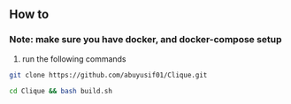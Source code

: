
## How to

### Note: make sure you have docker, and docker-compose setup

1. run the following commands
 
```bash
git clone https://github.com/abuyusif01/Clique.git

cd Clique && bash build.sh
```